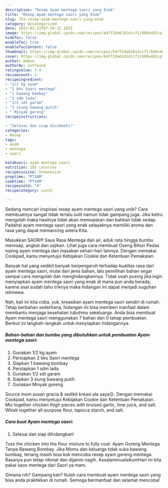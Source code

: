 ```yaml
---
description: "Resep Ayam mentega saori yang Enak"
title: "Resep Ayam mentega saori yang Enak"
slug: 751-resep-ayam-mentega-saori-yang-enak
category: Uncategorized
date: 2023-01-31T07:39:31.165Z
image: https://img-global.cpcdn.com/recipes/b47f2da6101dccf1/680x482cq70/ayam-mentega-saori-foto-resep-utama.jpg
hideToc: false
enableToc: true
enableTocContent: false
thumbnail: https://img-global.cpcdn.com/recipes/b47f2da6101dccf1/680x482cq70/ayam-mentega-saori-foto-resep-utama.jpg
cover: https://img-global.cpcdn.com/recipes/b47f2da6101dccf1/680x482cq70/ayam-mentega-saori-foto-resep-utama.jpg
author: Admin
authorAv: notfound
ratingvalue: 3.4
reviewcount: 3
recipeingredient:
- "1/2 kg ayam"
- "2 bks Saori mentega"
- "1 bawang bombay"
- "1 sdm lada"
- "1/2 sdt garam"
- "3 siung bawang putih"
- " Minyak goreng"
recipeinstructions:

- "Selesai dan siap dinikmati!"
categories:
- Resep
tags:
- ayam
- mentega
- saori

katakunci: ayam mentega saori 
nutrition: 193 calories
recipecuisine: Indonesian
preptime: "PT18M"
cooktime: "PT44M"
recipeyield: "4"
recipecategory: Lunch

---
```





Sedang mencari inspirasi resep ayam mentega saori yang unik? Cara membuatnya sangat tidak terlalu sulit namun tidak gampang juga. Jika keliru mengolah maka hasilnya tidak akan memuaskan dan bahkan tidak sedap. Padahal ayam mentega saori yang enak selayaknya memiliki aroma dan rasa yang dapat memancing selera Kita.





Masukkan SAORI® Saus Rasa Mentega dan air, aduk rata hingga bumbu meresap, angkat dan sajikan. Lihat juga cara membuat Oseng Bihun Pedas toping ayam mentega dan masakan sehari-hari lainnya. Dengan memakai Cookpad, kamu menyetujui Kebijakan Cookie dan Ketentuan Pemakaian.

Banyak hal yang sedikit banyak berpengaruh terhadap kualitas rasa dari ayam mentega saori, mulai dari jenis bahan, lalu pemilihan bahan segar sampai cara mengolah dan menghidangkannya. Tidak usah pusing jika ingin menyiapkan ayam mentega saori yang enak di mana pun anda berada, karena asal sudah tahu triknya maka hidangan ini dapat menjadi suguhan istimewa.






Nah, kali ini kita coba, yuk, kreasikan ayam mentega saori sendiri di rumah. Tetap berbahan sederhana, hidangan ini bisa memberi manfaat dalam membantu menjaga kesehatan tubuhmu sekeluarga. Anda bisa membuat Ayam mentega saori menggunakan 7 bahan dan 0 tahap pembuatan. Berikut ini langkah-langkah untuk menyiapkan hidangannya.

<!--inarticleads1-->

##### Bahan-bahan dan bumbu yang dibutuhkan untuk pembuatan Ayam mentega saori:

1. Gunakan 1/2 kg ayam
1. Persiapkan 2 bks Saori mentega
1. Siapkan 1 bawang bombay
1. Persiapkan 1 sdm lada
1. Gunakan 1/2 sdt garam
1. Siapkan 3 siung bawang putih
1. Gunakan  Minyak goreng


Source mom susan gracia &amp; sedikit kreasi ala saya😉. Dengan memakai Cookpad, kamu menyetujui Kebijakan Cookie dan Ketentuan Pemakaian. Mix together chicken thigh pieces with bruised garlic, lime juice, and salt. Whisk together all-purpose flour, tapioca starch, and salt. 

<!--inarticleads2-->

##### Cara buat Ayam mentega saori:


1. Selesai dan siap dihidangkan!

Toss the chicken into the flour mixture to fully coat. Ayam Goreng Mentega Tanpa Bawang Bombay. Jika Moms dan keluarga tidak suka bawang bombay, tenang masih bisa kok mencoba resep ayam goreng mentega. Rasanya pun tetap nikmat dan dijamin nagih. AssalammualaikumHari ini kita pakai saos mentega dari Saori ya mam. 

Gimana nih? Gampang kan? Itulah cara membuat ayam mentega saori yang bisa anda praktikkan di rumah. Semoga bermanfaat dan selamat mencoba!
